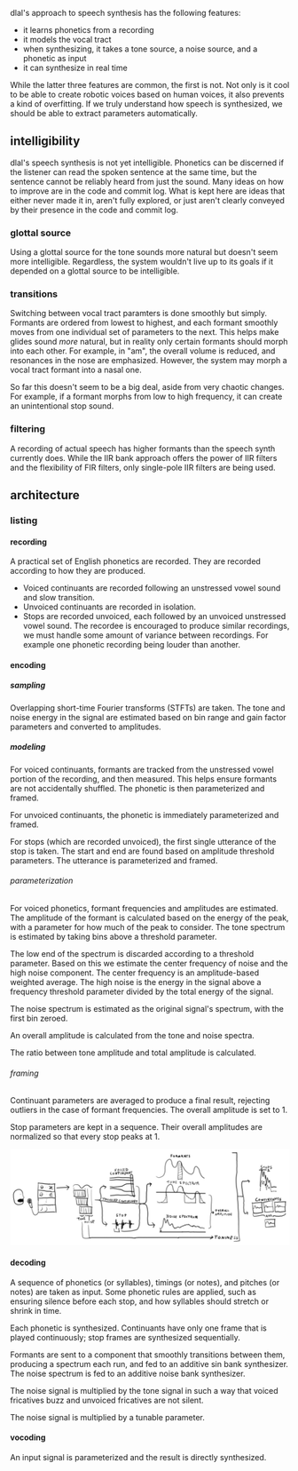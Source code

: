 dlal's approach to speech synthesis has the following features:
- it learns phonetics from a recording
- it models the vocal tract
- when synthesizing, it takes a tone source, a noise source, and a phonetic as input
- it can synthesize in real time

While the latter three features are common, the first is not. Not only is it cool to be able to create robotic voices based on human voices, it also prevents a kind of overfitting. If we truly understand how speech is synthesized, we should be able to extract parameters automatically.

## intelligibility
dlal's speech synthesis is not yet intelligible. Phonetics can be discerned if the listener can read the spoken sentence at the same time, but the sentence cannot be reliably heard from just the sound. Many ideas on how to improve are in the code and commit log. What is kept here are ideas that either never made it in, aren't fully explored, or just aren't clearly conveyed by their presence in the code and commit log.

### glottal source
Using a glottal source for the tone sounds more natural but doesn't seem more intelligible. Regardless, the system wouldn't live up to its goals if it depended on a glottal source to be intelligible.

### transitions
Switching between vocal tract paramters is done smoothly but simply. Formants are ordered from lowest to highest, and each formant smoothly moves from one individual set of parameters to the next. This helps make glides sound _more_ natural, but in reality only certain formants should morph into each other. For example, in "am", the overall volume is reduced, and resonances in the nose are emphasized. However, the system may morph a vocal tract formant into a nasal one.

So far this doesn't seem to be a big deal, aside from very chaotic changes. For example, if a formant morphs from low to high frequency, it can create an unintentional stop sound.

### filtering
A recording of actual speech has higher formants than the speech synth currently does. While the IIR bank approach offers the power of IIR filters and the flexibility of FIR filters, only single-pole IIR filters are being used.

## architecture
### listing
#### recording
A practical set of English phonetics are recorded. They are recorded according to how they are produced.
- Voiced continuants are recorded following an unstressed vowel sound and slow transition.
- Unvoiced continuants are recorded in isolation.
- Stops are recorded unvoiced, each followed by an unvoiced unstressed vowel sound.
The recordee is encouraged to produce similar recordings, we must handle some amount of variance between recordings. For example one phonetic recording being louder than another.

#### encoding
##### sampling
Overlapping short-time Fourier transforms (STFTs) are taken. The tone and noise energy in the signal are estimated based on bin range and gain factor parameters and converted to amplitudes.

##### modeling
For voiced continuants, formants are tracked from the unstressed vowel portion of the recording, and then measured. This helps ensure formants are not accidentally shuffled. The phonetic is then parameterized and framed.

For unvoiced continuants, the phonetic is immediately parameterized and framed.

For stops (which are recorded unvoiced), the first single utterance of the stop is taken. The start and end are found based on amplitude threshold parameters. The utterance is parameterized and framed.

###### parameterization
For voiced phonetics, formant frequencies and amplitudes are estimated. The amplitude of the formant is calculated based on the energy of the peak, with a parameter for how much of the peak to consider. The tone spectrum is estimated by taking bins above a threshold parameter.

The low end of the spectrum is discarded according to a threshold parameter. Based on this we estimate the center frequency of noise and the high noise component. The center frequency is an amplitude-based weighted average. The high noise is the energy in the signal above a frequency threshold parameter divided by the total energy of the signal.

The noise spectrum is estimated as the original signal's spectrum, with the first bin zeroed.

An overall amplitude is calculated from the tone and noise spectra.

The ratio between tone amplitude and total amplitude is calculated.

###### framing
Continuant parameters are averaged to produce a final result, rejecting outliers in the case of formant frequencies. The overall amplitude is set to 1.

Stop parameters are kept in a sequence. Their overall amplitudes are normalized so that every stop peaks at 1.

![record & encode](speech-record-encode.jpg)

#### decoding
A sequence of phonetics (or syllables), timings (or notes), and pitches (or notes) are taken as input. Some phonetic rules are applied, such as ensuring silence before each stop, and how syllables should stretch or shrink in time.

Each phonetic is synthesized. Continuants have only one frame that is played continuously; stop frames are synthesized sequentially.

Formants are sent to a component that smoothly transitions between them, producing a spectrum each run, and fed to an additive sin bank synthesizer. The noise spectrum is fed to an additive noise bank synthesizer.

The noise signal is multiplied by the tone signal in such a way that voiced fricatives buzz and unvoiced fricatives are not silent.

The noise signal is multiplied by a tunable parameter.

#### vocoding
An input signal is parameterized and the result is directly synthesized.
